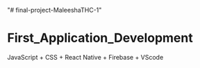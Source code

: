 "# final-project-MaleeshaTHC-1"
# First_Application_Development
JavaScript + CSS + React Native + Firebase + VScode
